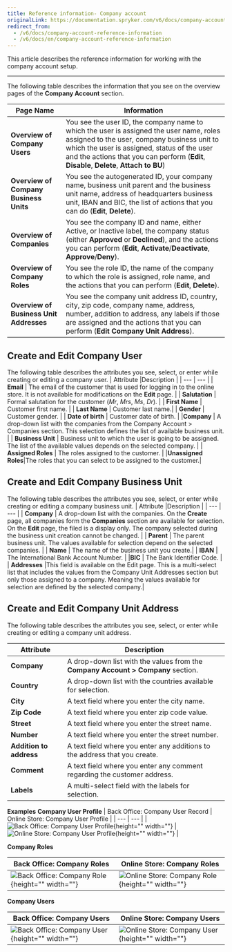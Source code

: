 ```yaml
---
title: Reference information- Company account
originalLink: https://documentation.spryker.com/v6/docs/company-account-reference-information
redirect_from:
  - /v6/docs/company-account-reference-information
  - /v6/docs/en/company-account-reference-information
---
```


This article describes the reference information for working with the company account setup.
***
The following table describes the information that you see on the overview pages of the **Company Account** section.

| Page Name | Information |
| --- | --- |
| **Overview of Company Users** | You see the user ID, the company name to which the user is assigned the user name, roles assigned to the user, company business unit to which the user is assigned, status of the user and the actions that you can perform (**Edit**, **Disable**, **Delete**, **Attach to BU**) |
| **Overview of Company Business Units**|You see the autogenerated ID, your company name, business unit parent and the business unit name, address of headquarters business unit, IBAN and BIC, the list of actions that you can do (**Edit**, **Delete**). |
| **Overview of Companies** | You see the company ID and name, either Active, or Inactive label, the company status (either **Approved** or **Declined**), and the actions you can perform (**Edit**, **Activate**/**Deactivate**, **Approve**/**Deny**).  |
| **Overview of Company Roles** | You see the role ID, the name of the company to which the role is assigned, role name, and the actions that you can perform (**Edit**, **Delete**). |
| **Overview of Business Unit Addresses** | You see the company unit address ID, country, city, zip code, company name, address, number, addition to address, any labels if those are assigned and the actions that you can perform (**Edit Company Unit Address**). |

## Create and Edit Company User
The following table describes the attributes you see, select, or enter while creating or editing a company user.
| Attribute |Description  |
| --- | --- |
| **Email** | The email of the customer that is used for logging in to the online store. It is not available for modifications on the **Edit** page. |
| **Salutation** | Formal salutation for the customer (_Mr_, _Mrs_, _Ms_, _Dr_). |
| **First Name** | Customer first name. |
| **Last Name** |  Customer last name.|
| **Gender** | Customer gender. |
| **Date of birth** | Customer date of birth. |
|**Company**  | A drop-down list with the companies from the Company Account > Companies section. This selection defines the list of available business unit. |
| **Business Unit** | Business unit to which the user is going to be assigned. The list of the available values depends on the selected company. |
| **Assigned Roles** | The roles assigned to the customer. |
|**Unassigned Roles**|The roles that you can select to be assigned to the customer.|

## Create and Edit Company Business Unit
The following table describes the attributes you see, select, or enter while creating or editing a company business unit.
| Attribute |Description  |
| --- | --- |
| **Company** | A drop-down list with the companies. On the **Create** page, all companies form the **Companies** section are available for selection. On the **Edit** page, the filed is a display only. The company selected during the business unit creation cannot be changed. |
| **Parent** | The parent business unit. The values available for selection depend on the selected companies. |
| **Name** | The name of the business unit you create.|
| **IBAN** |  The International Bank Account Number. |
|**BIC**  | The Bank Identifier Code. |
| **Addresses** |This field is available on the Edit page. This is a multi-select list that includes the values from the Company Unit Addresses section but only those assigned to a company. Meaning the values available for selection are defined by the selected company.| 

## Create and Edit Company Unit Address
The following table describes the attributes you see, select, or enter while creating or editing a company unit address.

| Attribute | Description |
| --- | --- |
| **Company** | A drop-down list with the values from the **Company Account > Company** section. |
| **Country** | A drop-down list with the countries available for selection. |
| **City** | A text field where you enter the city name. |
| **Zip Code** | A text field where you enter zip code value. |
| **Street** | A text field where you enter the street name. |
| **Number** | A text field where you enter the street number. |
|**Addition to address**|A text field where you enter any additions to the address that you create.|
|**Comment**|A text field where you enter any comment regarding the customer address.|
|**Labels**| A multi-select field with the labels for selection.|


**Examples**
**Company User Profile**
| Back Office: Company User Record | Online Store: Company User Profile |
| --- | --- |
| ![Back Office: Company User Profile](https://spryker.s3.eu-central-1.amazonaws.com/docs/User+Guides/Back+Office+User+Guides/Company+Account/Company+Account:+Reference+Information/company-user-profile-backoffice.png){height="" width=""} | ![Online Store: Company User Profile](https://spryker.s3.eu-central-1.amazonaws.com/docs/User+Guides/Back+Office+User+Guides/Company+Account/Company+Account:+Reference+Information/company-user-profile-online-store.png){height="" width=""} |

**Company Roles**

| Back Office: Company Roles | Online Store: Company Roles |
| --- | --- |
| ![Back Office: Company Role](https://spryker.s3.eu-central-1.amazonaws.com/docs/User+Guides/Back+Office+User+Guides/Company+Account/Company+Account:+Reference+Information/company-role-backoffice.png){height="" width=""} | ![Online Store: Company Role](https://spryker.s3.eu-central-1.amazonaws.com/docs/User+Guides/Back+Office+User+Guides/Company+Account/Company+Account:+Reference+Information/company-role-online-store.png){height="" width=""} |

**Company Users**

| Back Office: Company Users |Online Store: Company Users |
| --- | --- |
| ![Back Office: Company User](https://spryker.s3.eu-central-1.amazonaws.com/docs/User+Guides/Back+Office+User+Guides/Company+Account/Company+Account:+Reference+Information/company-user-backoffice.png){height="" width=""} | ![Online Store: Company User](https://spryker.s3.eu-central-1.amazonaws.com/docs/User+Guides/Back+Office+User+Guides/Company+Account/Company+Account:+Reference+Information/company-user-online-store.png){height="" width=""} |

